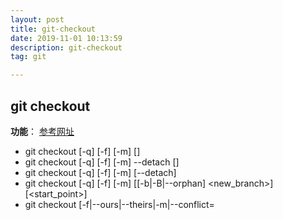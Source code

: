 ```yaml
---
layout: post
title: git-checkout
date: 2019-11-01 10:13:59
description: git-checkout
tag: git

---
```



## git checkout
**功能**：
[参考网址](https://git-scm.com/docs/git-checkout)
+ git checkout [-q] [-f] [-m] [<branch>]
+ git checkout [-q] [-f] [-m] --detach [<branch>]
+ git checkout [-q] [-f] [-m] [--detach] <commit>
+ git checkout [-q] [-f] [-m] [[-b|-B|--orphan] <new_branch>] [<start_point>]
+ git checkout [-f|--ours|--theirs|-m|--conflict=<style>] [<tree-ish>] [--] <paths>…​
+ git checkout [-p|--patch] [<tree-ish>] [--] [<paths>…]
  
**参数说明：**
--soft：修改HEAD指向指定的commid
--mixed: 修改HEAD/INDEX指向指定的commid,此参数是默认参数
--hard:修改HEAD/INDEX/Working Copy指向指定的commid

1. 切换分支(默认切换到HEAD)：
+ git checkout branch_name
  
2. 创建并且切换分支：
+ git checkout -b branch_name

3. 本地代码库回滚(如果文件名与branch_name不重复,--可以省略):
+ git checkout -- file_name  从INDEX中签出file_name文件，覆盖工作区文件。
+ git checkout -- .          从INDEX中签出所有文件，覆盖工作区文件。
+ git checkout commit_id -- file_name  #//从commit_id中取文件file_name到本地,commit_id可以是分支名，可以是tag名，可以是某一次提交的commit_id,本质上都是一个commit hash值

4. 切换到某一次commit提交
+ git checkout -f commit_id   如果INDEX已经修改，必须加-f，HEAD/INDEX/Working Copy都会改变，此时进入了“分离头指针”状态，git checkout branch_name即可回到之前,commit_id可以是tag_name

5. 对工作区自检
+ git checkout

6. 切换到分支的游离状态，默认以该分支下的最后一次提交ID
+ git checkout --datch <branch>

7. 删除所有提交信息。是的，假如你的某个分支上，积累了无数次的提交，你也懒得去打理，打印出的log也让你无力吐槽，那么这个命令将是你的神器，它会基于当前所在分支新建一个赤裸裸的分支，没有任何的提交历史，但是当前分支的内容一一俱全。新建的分支，严格意义上说，还不是一个分支，因为HEAD指向的引用中没有commit值，只有在进行一次提交后，它才算得上真正的分支。
+ git checkout --orphan <branch>

8. 切换分支的时候，将当前分支修改的内容一起打包带走，同步到切换的分支下。第一，如果当前分支和切换分支间的内容不同的话，容易造成冲突。第二，切换到新分支后，当前分支修改过的内容就丢失了。
+ git checkout --merge <branch>



参考资料：  
+ [git checkout详解](https://www.cnblogs.com/hutaoer/archive/2013/05/07/git_checkout.html)
+ [【Git】checkout 用法总结](https://www.jianshu.com/p/cad4d2ec4da5)